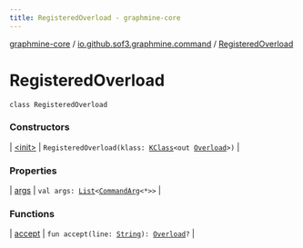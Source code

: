 ```yaml
---
title: RegisteredOverload - graphmine-core
---
```


[graphmine-core](../../index.html) / [io.github.sof3.graphmine.command](../index.html) / [RegisteredOverload](./index.html)

# RegisteredOverload

`class RegisteredOverload`

### Constructors

| [&lt;init&gt;](-init-.html) | `RegisteredOverload(klass: `[`KClass`](https://kotlinlang.org/api/latest/jvm/stdlib/kotlin.reflect/-k-class/index.html)`<out `[`Overload`](../-overload/index.html)`>)` |

### Properties

| [args](args.html) | `val args: `[`List`](https://kotlinlang.org/api/latest/jvm/stdlib/kotlin.collections/-list/index.html)`<`[`CommandArg`](../../io.github.sof3.graphmine.command.args/-command-arg/index.html)`<*>>` |

### Functions

| [accept](accept.html) | `fun accept(line: `[`String`](https://kotlinlang.org/api/latest/jvm/stdlib/kotlin/-string/index.html)`): `[`Overload`](../-overload/index.html)`?` |


